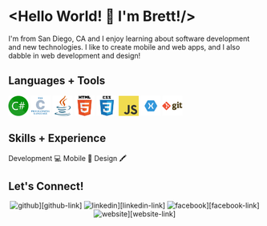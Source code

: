# <Hello World! 👋 I'm Brett!/>

I'm from San Diego, CA and I enjoy learning about software development and new technologies. I like to create mobile and web apps, and I also dabble in web development and design! 

## Languages + Tools
<img src='https://raw.githubusercontent.com/github/explore/80688e429a7d4ef2fca1e82350fe8e3517d3494d/topics/csharp/csharp.png' alt='c-sharp' height='40'> <img src='https://raw.githubusercontent.com/github/explore/80688e429a7d4ef2fca1e82350fe8e3517d3494d/topics/c/c.png' alt='c' height='40'> <img src='https://raw.githubusercontent.com/github/explore/80688e429a7d4ef2fca1e82350fe8e3517d3494d/topics/java/java.png' alt='java' height='40'> <img src='https://raw.githubusercontent.com/github/explore/80688e429a7d4ef2fca1e82350fe8e3517d3494d/topics/html/html.png' alt='html' height='40'> <img src='https://raw.githubusercontent.com/github/explore/80688e429a7d4ef2fca1e82350fe8e3517d3494d/topics/css/css.png' alt='css' height='40'> <img src='https://raw.githubusercontent.com/github/explore/80688e429a7d4ef2fca1e82350fe8e3517d3494d/topics/javascript/javascript.png' alt='javascript' height='40'> <img src='https://raw.githubusercontent.com/github/explore/80688e429a7d4ef2fca1e82350fe8e3517d3494d/topics/xamarin/xamarin.png' alt='xamarin.forms' height='40'> <img src='https://raw.githubusercontent.com/github/explore/80688e429a7d4ef2fca1e82350fe8e3517d3494d/topics/git/git.png' alt="git" height='40'>

## Skills + Experience
Development 💻  Mobile 📱  Design 🖍

## Let's Connect!
<p align="center">
  <img src='https://cdn.jsdelivr.net/npm/simple-icons@3.0.1/icons/github.svg' alt='github' height='30'>][github-link]
  <img src='https://cdn.jsdelivr.net/npm/simple-icons@3.0.1/icons/linkedin.svg' alt='linkedin' height='30'>][linkedin-link]  
  <img src='https://cdn.jsdelivr.net/npm/simple-icons@3.0.1/icons/facebook.svg' alt='facebook' height='30'>][facebook-link]  
  <img src='https://cdn.jsdelivr.net/npm/simple-icons@3.0.1/icons/icloud.svg' alt='website' height='30'>][website-link] 
</p>

<!----------------------------->
<!-- MARKDOWN LINKS & IMAGES -->
<!----------------------------->
<!-- https://www.markdownguide.org/basic-syntax/#reference-style-links -->

[github-link]: https://img.shields.io/github/contributors/BrettFlavin/repo?style=plastic
[linkedin-link]: https://github.com/BrettFlavin/repo/graphs/contributors
[facebook-link]: https://img.shields.io/github/forks/BrettFlavin/repo?style=plastic
[website-link]: https://github.com/BrettFlavin/repo/network/members

